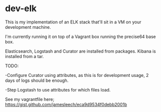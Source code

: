 # dev-elk


This is my implementation of an ELK stack that'll sit in a VM on your development machine.

I'm currently running it on top of a Vagrant box running the precise64 base box.

Elasticsearch, Logstash and Curator are installed from packages.
Kibana is installed from a tar.

TODO: 

-Configure Curator using attributes, as this is for development usage, 2 days of logs should be enough.

-Step Logstash to use attributes for which files load.



See my vagrantfile here;
https://gist.github.com/jamesleech/eca9d9534f0debb2001b


